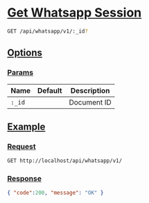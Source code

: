 # [Get Whatsapp Session]()

<!--
@category Session
-->

```bash
GET /api/whatsapp/v1/:_id?
```

## [Options]()

### [Params]()

Name | Default | Description
--- | --- | ---
`:_id` |  | Document ID

## [Example]()

### [Request]()

```bash
GET http://localhost/api/whatsapp/v1/
```

### [Response]()

```json
{ "code":200, "message": "OK" }
```